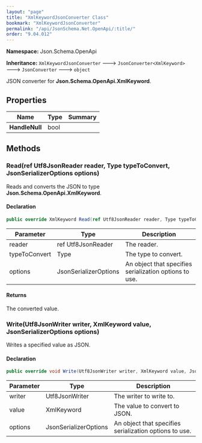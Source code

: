```yaml
---
layout: "page"
title: "XmlKeywordJsonConverter Class"
bookmark: "XmlKeywordJsonConverter"
permalink: "/api/JsonSchema.Net.OpenApi/:title/"
order: "9.04.012"
---
```

**Namespace:** Json.Schema.OpenApi

**Inheritance:**
`XmlKeywordJsonConverter`
 🡒 
`JsonConverter<XmlKeyword>`
 🡒 
`JsonConverter`
 🡒 
`object`

JSON converter for **Json.Schema.OpenApi.XmlKeyword**.

## Properties

| Name | Type | Summary |
|---|---|---|
| **HandleNull** | bool |  |

## Methods

### Read(ref Utf8JsonReader reader, Type typeToConvert, JsonSerializerOptions options)

Reads and converts the JSON to type **Json.Schema.OpenApi.XmlKeyword**.

#### Declaration

```c#
public override XmlKeyword Read(ref Utf8JsonReader reader, Type typeToConvert, JsonSerializerOptions options)
```

| Parameter | Type | Description |
|---|---|---|
| reader | ref Utf8JsonReader | The reader. |
| typeToConvert | Type | The type to convert. |
| options | JsonSerializerOptions | An object that specifies serialization options to use. |


#### Returns

The converted value.

### Write(Utf8JsonWriter writer, XmlKeyword value, JsonSerializerOptions options)

Writes a specified value as JSON.

#### Declaration

```c#
public override void Write(Utf8JsonWriter writer, XmlKeyword value, JsonSerializerOptions options)
```

| Parameter | Type | Description |
|---|---|---|
| writer | Utf8JsonWriter | The writer to write to. |
| value | XmlKeyword | The value to convert to JSON. |
| options | JsonSerializerOptions | An object that specifies serialization options to use. |


